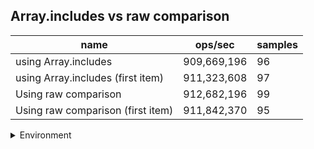 ## Array.includes vs raw comparison

|name|ops/sec|samples|
|-|-|-|
|using Array.includes|909,669,196|96|
|using Array.includes (first item)|911,323,608|97|
|Using raw comparison|912,682,196|99|
|Using raw comparison (first item)|911,842,370|95|


<details>
<summary>Environment</summary>

* __Machine:__ linux x64 | 4 vCPUs | 15.2GB Mem
* __Run:__ Fri May 03 2024 22:24:00 GMT+0000 (Coordinated Universal Time)
</details>

<!--
{"environment":{"platform":"linux","arch":"x64","cpus":4,"totalMemory":15.245216369628906},"benchmarks":[{"name":"using Array.includes","opsSec":909669196.270062,"samples":7},{"name":"using Array.includes (first item)","opsSec":911323607.6722407,"samples":8},{"name":"Using raw comparison","opsSec":912682196.2182688,"samples":7},{"name":"Using raw comparison (first item)","opsSec":911842369.5436203,"samples":7}]}-->
